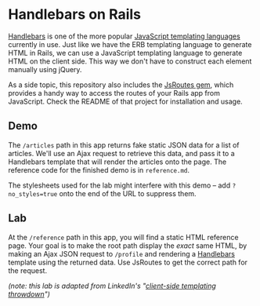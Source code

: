 # Handlebars on Rails

[Handlebars](http://handlebarsjs.com/) is one of the more popular [JavaScript templating languages](http://garann.github.io/template-chooser/) currently in use. Just like we have the ERB templating language to generate HTML in Rails, we can use a JavaScript templating language to generate HTML on the client side. This way we don't have to construct each element manually using jQuery.

As a side topic, this repository also includes the [JsRoutes gem](https://github.com/railsware/js-routes), which provides a handy way to access the routes of your Rails app from JavaScript. Check the README of that project for installation and usage.

## Demo

The `/articles` path in this app returns fake static JSON data for a list of articles. We'll use an Ajax request to retrieve this data, and pass it to a Handlebars template that will render the articles onto the page. The reference code for the finished demo is in `reference.md`.

The stylesheets used for the lab might interfere with this demo &ndash; add `?no_styles=true` onto the end of the URL to suppress them.

## Lab

At the `/reference` path in this app, you will find a static HTML reference page. Your goal is to make the root path display the *exact* same HTML, by making an Ajax JSON request to `/profile` and rendering a [Handlebars](http://handlebarsjs.com/) template using the returned data. Use JsRoutes to get the correct path for the request.

*(note: this lab is adapted from LinkedIn's "[client-side templating throwdown](https://engineering.linkedin.com/frontend/client-side-templating-throwdown-mustache-handlebars-dustjs-and-more)")*
